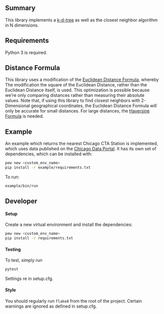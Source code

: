 ## Summary

This library implements a [k-d-tree](https://en.wikipedia.org/wiki/K-d_tree) as well as the closest neighbor algorithm in N dimensions.

## Requirements

Python 3 is required.

## Distance Formula
This library uses a modification of the [Euclidean Distance Formula](https://en.wikipedia.org/wiki/Euclidean_distance), whereby The modification the square of the Euclidean Distance, rather than the Euclidean Distance itself, is used. This optimization is possible because we're only comparing distances rather than measuring their absolute values. Note that, if using this library to find closest neighbors with 2-Dimensional geographical coordinates, the Euclidean Distance Formula will only be accurate for small distances. For large distances, the [Haversine Formula](https://en.wikipedia.org/wiki/Haversine_formula) is needed.

## Example

An example which returns the nearest Chicago CTA Station is implemented, which uses data published on the [Chicago Data Portal](https://data.cityofchicago.org/Transportation/CTA-System-Information-List-of-L-Stops/8pix-ypme). It has its own set of dependencies, which can be installed with:
```bash
pew new <custom_env_name>
pip install -r example/requirements.txt
```
To run:
```bash
example/bin/run
```
## Developer
#### Setup
Create a new virtual environment and install the dependencies:
```bash
pew new <custom_env_name>
pip install -r requirements.txt
```

#### Testing
To test, simply run
```bash
pytest
```

Settings re in setup.cfg.

#### Style
You should regularly run `flake8` from the root of the project. Certain warnings are ignored as defined in setup.cfg.
